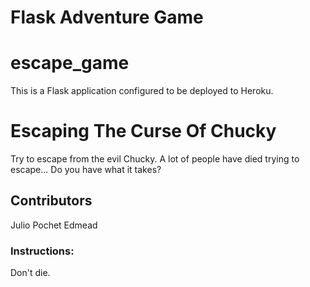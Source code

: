 # Flask Adventure Game
# escape_game
This is a Flask application configured to be deployed to Heroku.

# Escaping The Curse Of Chucky
Try to escape from the evil Chucky.
A lot of people have died trying to escape... Do you have what it takes?

## Contributors
Julio Pochet Edmead

### Instructions:
Don't die.
